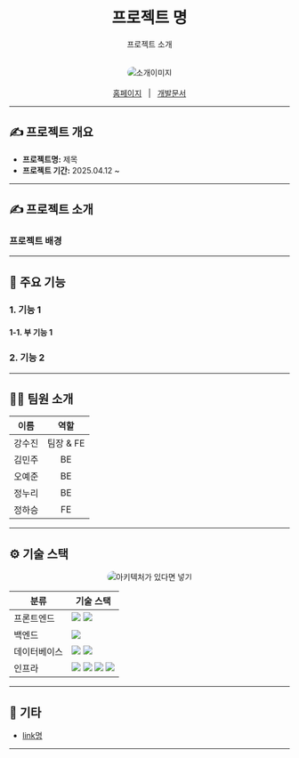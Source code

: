 
<br/>

<div align="center">
  <h1>프로젝트 명</h1>
  <p>프로젝트 소개</p>
</div>

<br/>

<div align="center">
  <img src="./assets/xxx.png" alt="소개이미지" style="border-radius: 10px;"/>
</div>

<br/>

<div align="center">
  <a href="">홈페이지</a>
  &nbsp; | &nbsp;
  <a href="">개발문서</a>
</div>

---

## ✍️ 프로젝트 개요

- **프로젝트명:** 제목
- **프로젝트 기간:** 2025.04.12 ~ 

---

## ✍️ 프로젝트 소개

### 프로젝트 배경

---

## 📌 주요 기능

### **1. 기능 1**

#### **1-1. 부 기능 1**

### **2. 기능 2**

---

## 🧑‍💻 팀원 소개

| **이름**    | **역할**        | 
|:-----------:|:---------------:|
| 강수진      | 팀장 & FE       | 
| 김민주      | BE              |
| 오예준      | BE              | 
| 정누리      | BE              | 
| 정하승      | FE              | 

---

## ⚙️ 기술 스택

<div align="center">
  <img src="./assets/xxx.png" alt="아키텍처가 있다면 넣기" style="border-radius: 10px;"/>
</div>

<table>
  <thead>
    <tr>
      <th>분류</th>
      <th>기술 스택</th>
    </tr>
  </thead>
  <tbody>
    <tr>
      <td>프론트엔드</td>
      <td>
        <img src="https://img.shields.io/badge/React-61DAFB?style=flat&logo=react&logoColor=white"/>
        <img src="https://img.shields.io/badge/TypeScript-3178C6?style=flat&logo=typescript&logoColor=white"/>
      </td>
    </tr>
    <tr>
      <td>백엔드</td>
      <td>
        <img src="https://img.shields.io/badge/Spring_Boot-6DB33F?style=flat&logo=spring-boot&logoColor=white"/>
      </td>
    </tr>
    <tr>
      <td>데이터베이스</td>
      <td>
        <img src="https://img.shields.io/badge/MySQL-4479A1?style=flat&logo=mysql&logoColor=white"/>
        <img src="https://img.shields.io/badge/Redis-DC382D?style=flat&logo=redis&logoColor=white"/>
      </td>
    </tr>
    <tr>
      <td>인프라</td>
      <td>
        <img src="https://img.shields.io/badge/AWS_EC2-FF9900?style=flat&logo=amazon-ec2&logoColor=white"/>
        <img src="https://img.shields.io/badge/Ubuntu-20.04-E95420?style=flat&logo=ubuntu&logoColor=white"/>
        <img src="https://img.shields.io/badge/Nginx-1.18.0-009639?style=flat&logo=nginx&logoColor=white"/>
        <img src="https://img.shields.io/badge/Tomcat-F8DC75?style=flat&logo=apache-tomcat&logoColor=black"/>
      </td>
    </tr>
  </tbody>
</table>


---

## 📂 기타

- [link명](link)

---
